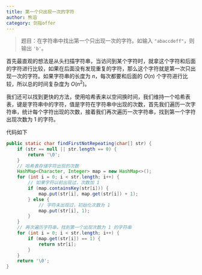 ```yaml
---
title: 第一个只出现一次的字符
author: 熊滔
category: 剑指offer
---
```


> 题目：在字符串中找出第一个只出现一次的字符。如输入 `"abaccdeff"`，则输出 `'b'`。

首先最直观的想法是从头扫描字符串，当访问到某个字符时，就拿这个字符和后面的字符进行比较，如果在后面没有发现重复的字符，那么这个字符就是第一次只出现一次的字符。如果字符串的长度为 $n$，每次都要和后面的 $O(n)$ 个字符进行比较，所以总的时间复杂度为 $O(n^2)$。

我们还可以找到更快的方法，使用哈希表来以空间换时间，我们维持一个哈希表表，键是字符串中的字符，值是字符在字符串中出现的次数，首先我们遍历一次字符串，统计每个字符出现的次数，接着我们再次遍历一次字符串，找到第一个字符出现次数为 $1$ 的字符。

代码如下

```java
public static char findFirstNotRepeating(char[] str) {
    if (str == null || str.length == 0) {
        return '\0';
    }
    // 哈希表存储字符出现的次数
    HashMap<Character, Integer> map = new HashMap<>();
    for (int i = 0; i < str.length; i++) {
        // 如果字符以前出现过，次数加 1
        if (map.containsKey(str[i])) {
            map.put(str[i], map.get(str[i]) + 1);
        } else {
            // 字符未出现过，初始化次数为 1
            map.put(str[i], 1);
        }
    }
    // 再次遍历字符串，找到第一个出现次数为 1 的字符串
    for (int i = 0; i < str.length; i++) {
        if (map.get(str[i]) == 1) {
            return str[i];
        }
    }
    return '\0';
}
```

<Disqus />